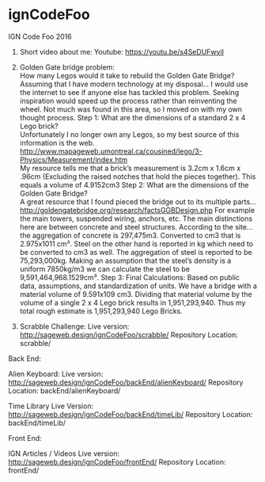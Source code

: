 # ignCodeFoo
IGN Code Foo 2016

1. Short video about me:
Youtube: https://youtu.be/s4SeDUFwviI

2. Golden Gate bridge problem:  
How many Legos would it take to rebuild the Golden Gate Bridge?
Assuming that I have modern technology at my disposal… I would use the internet to see if anyone else has tackled this problem. Seeking inspiration would speed up the process rather than reinventing the wheel. Not much was found in this area, so I moved on with my own thought process.
Step 1:	What are the dimensions of a standard 2 x 4 Lego brick?  
Unfortunately I no longer own any Legos, so my best source of this information is the web.
http://www.mapageweb.umontreal.ca/cousined/lego/3-Physics/Measurement/index.htm  
My resource tells me that a brick’s measurement is 3.2cm x 1.6cm x .96cm (Excluding the raised notches that hold the pieces together). This equals a volume of 4.9152cm3
Step 2: What are the dimensions of the Golden Gate Bridge?  
A great resource that I found pieced the bridge out to its multiple parts…
http://goldengatebridge.org/research/factsGGBDesign.php
For example the main towers, suspended wiring, anchors, etc. The main distinctions here are between concrete and steel structures. According to the site… the aggregation of concrete is 297,475m3. Converted to cm3 that is 2.975x1011 cm³. Steel on the other hand is reported in kg which need to be converted to cm3 as well. The aggregation of steel is reported to be 75,293,000kg. Making an assumption that the steel’s density is a uniform 7850kg/m3 we can calculate the steel to be 9,591,464,968.1529cm³.
Step 3:	Final Calculations:
Based on public data, assumptions, and standardization of units. We have a bridge with a material volume of 9.591x109 cm3. Dividing that material volume by the volume of a single 2 x 4 Lego brick results in 1,951,293,940.
Thus my total rough estimate is 1,951,293,940 Lego Bricks.

3. Scrabble Challenge:
Live version: http://sageweb.design/ignCodeFoo/scrabble/
Repository Location: scrabble/

Back End:

Alien Keyboard:
Live version: http://sageweb.design/ignCodeFoo/backEnd/alienKeyboard/
Repository Location: backEnd/alienKeyboard/

Time Library
Live Version: http://sageweb.design/ignCodeFoo/backEnd/timeLib/
Repository Location: backEnd/timeLib/

Front End:

IGN Articles / Videos
Live version: http://sageweb.design/ignCodeFoo/frontEnd/
Repository Location: frontEnd/

